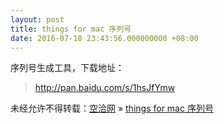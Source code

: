 ```yaml
---
layout: post
title: things for mac 序列号
date: 2016-07-18 23:43:56.000000000 +08:00
---
```


序列号生成工具，下载地址：

> http://pan.baidu.com/s/1hsJfYmw

未经允许不得转载：[空洽网](http://kongqia.com) » [things for mac 序列号](http://kongqia.com/33712.html)



